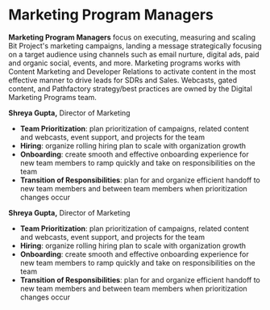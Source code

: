 # Marketing Program Managers

**Marketing Program Managers** focus on executing, measuring and scaling Bit Project's marketing campaigns, landing a message strategically focusing on a target audience using channels such as email nurture, digital ads, paid and organic social, events, and more. Marketing programs works with Content Marketing and Developer Relations to activate content in the most effective manner to drive leads for SDRs and Sales. Webcasts, gated content, and Pathfactory strategy/best practices are owned by the Digital Marketing Programs team.



**Shreya Gupta,** Director of Marketing 

* **Team Prioritization**: plan prioritization of campaigns, related content and webcasts, event support, and projects for the team
* **Hiring**: organize rolling hiring plan to scale with organization growth
* **Onboarding**: create smooth and effective onboarding experience for new team members to ramp quickly and take on responsibilities on the team
* **Transition of Responsibilities**: plan for and organize efficient handoff to new team members and between team members when prioritization changes occur

**Shreya Gupta,** Director of Marketing 

* **Team Prioritization**: plan prioritization of campaigns, related content and webcasts, event support, and projects for the team
* **Hiring**: organize rolling hiring plan to scale with organization growth
* **Onboarding**: create smooth and effective onboarding experience for new team members to ramp quickly and take on responsibilities on the team
* **Transition of Responsibilities**: plan for and organize efficient handoff to new team members and between team members when prioritization changes occur






